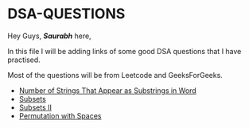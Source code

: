 # DSA-QUESTIONS
Hey Guys, ***Saurabh*** here,

In this file I will be adding links of some good DSA questions that I have practised.

Most of the questions will be from Leetcode and GeeksForGeeks.
- [Number of Strings That Appear as Substrings in Word](https://leetcode.com/problems/number-of-strings-that-appear-as-substrings-in-word/)
- [Subsets](https://leetcode.com/problems/subsets/submissions/)
- [Subsets II](https://leetcode.com/problems/subsets-ii/)
- [Permutation with Spaces](https://practice.geeksforgeeks.org/problems/permutation-with-spaces3627/1/?category[]=Backtracking&category[]=Backtracking&problemStatus=unsolved&difficulty[]=0&page=1&query=category[]BacktrackingproblemStatusunsolveddifficulty[]0page1category[]Backtracking#) 

